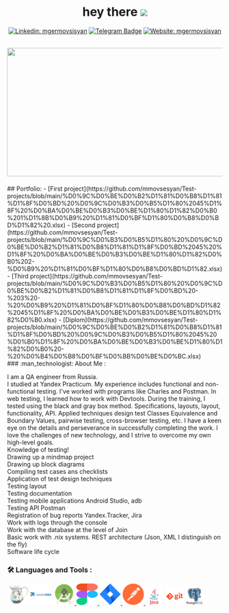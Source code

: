 <h1 align="center">
  hey there
  <img src="https://media.giphy.com/media/hvRJCLFzcasrR4ia7z/giphy.gif" width="30px"/>
</h1>
<div id="badges" align="center">

[![Linkedin: mgermovsisyan](https://img.shields.io/badge/-LinkedIn-0e76a8?style=flat-square&logo=Linkedin&logoColor=white)](https://www.linkedin.com/in/mger-movsisyan-0b3115231/)
[![Telegram Badge](https://img.shields.io/badge/-Telegram-0088cc?style=flat-square&logo=Telegram&logoColor=white)](https://t.me/movsisyanmger)
[![Website: mgermovsisyan](https://img.shields.io/badge/HH-e4405f?style=flat-square&logo=headhunter&logoColor=white)](https://hh.ru/resume/83978ca6ff0b53aded0039ed1f456765633751)
<!--[![Instagram: mgermovsisyan](https://img.shields.io/badge/-Instagram-e4405f?style=flat-square&logo=Instagram&logoColor=white)](https://instagram.com/qa.jenna/)-->
</div>
<div align="center">
<img src="https://komarev.com/ghpvc/?username=your-github-username&style=flat-square&color=blue" alt=""/>
  </div>
<div align="center">
  <img src="https://media.giphy.com/media/dWesBcTLavkZuG35MI/giphy.gif" width="600" height="300"/>
</div>
<div> <br>
## Portfolio:
  -  [First project](https://github.com/mmovsesyan/Test-projects/blob/main/%D0%9C%D0%BE%D0%B2%D1%81%D0%B8%D1%81%D1%8F%D0%BD%20%D0%9C%D0%B3%D0%B5%D1%80%2045%D1%8F%20%D0%BA%D0%BE%D0%B3%D0%BE%D1%80%D1%82%D0%B0%201%D1%8B%D0%B9%20%D1%81%D0%BF%D1%80%D0%B8%D0%BD%D1%82%20.xlsx)
  -  [Second project](https://github.com/mmovsesyan/Test-projects/blob/main/%D0%9C%D0%B3%D0%B5%D1%80%20%D0%9C%D0%BE%D0%B2%D1%81%D0%B8%D1%81%D1%8F%D0%BD%2045%20%D1%8F%20%D0%BA%D0%BE%D0%B3%D0%BE%D1%80%D1%82%D0%B0%202-%D0%B9%20%D1%81%D0%BF%D1%80%D0%B8%D0%BD%D1%82.xlsx)
  -  [Third project](https://github.com/mmovsesyan/Test-projects/blob/main/%D0%9C%D0%B3%D0%B5%D1%80%20%D0%9C%D0%BE%D0%B2%D1%81%D0%B8%D1%81%D1%8F%D0%BD%20-%203%20-%20%D0%B9%20%D1%81%D0%BF%D1%80%D0%B8%D0%BD%D1%82%2045%D1%8F%20%D0%BA%D0%BE%D0%B3%D0%BE%D1%80%D1%82%D0%B0.xlsx)
  -  [Diplom](https://github.com/mmovsesyan/Test-projects/blob/main/%D0%9C%D0%BE%D0%B2%D1%81%D0%B8%D1%81%D1%8F%D0%BD%20%D0%9C%D0%B3%D0%B5%D1%80%2045%20%D0%B0%D1%8F%20%D0%BA%D0%BE%D0%B3%D0%BE%D1%80%D1%82%D0%B0%20-%20%D0%B4%D0%B8%D0%BF%D0%BB%D0%BE%D0%BC.xlsx)
<br>
### :man_technologist: About Me :

I am a QA engineer from Russia. <br>
I studied at Yandex Practicum. My experience includes functional and non-functional testing. I've worked with
programs like Charles and Postman. In web testing, I learned how to work with Devtools. During the training, I tested
using the black and gray box method. Specifications, layouts, layout, functionality, API. Applied techniques design
test Classes Equivalence and Boundary Values, pairwise testing, cross-browser testing, etc. I have a keen eye on the
details and perseverance in successfully completing the work. I love the challenges of new technology, and I strive
to overcome my own high-level goals. <br>
Knowledge of testing! <br>
Drawing up a mindmap project <br>
Drawing up block diagrams <br>
Compiling test cases ans checklists <br>
Application of test design techniques <br>
Testing layout <br>
Testing documentation <br>
Testing mobile applications Android Studio, adb <br>
Testing API Postman <br>
Registration of bug reports Yandex.Tracker, Jira <br>
Work with logs through the console <br>
Work with the database at the level of Join <br>
Basic work with .nix systems. REST architecture (Json, XML I distinguish on the fly) <br>
Software life cycle <br>


### :hammer_and_wrench: Languages and Tools :
  </div>
<div>
<!--<a href="https://qase.io/">
<img src="https://github.com/qajenna/qajenna/blob/main/icons/Qase.io.png" alt="Qase.io" width="50" height="50" />
</a>
<a href="https://testit.software/">
<img src="https://github.com/qajenna/qajenna/blob/main/icons/TestIT.png" alt="TestIT" width="50" height="50" />
</a>
<a>
<img src="https://github.com/qajenna/qajenna/blob/main/icons/TestRail.png" alt="TestRail" width="50" height="50" />
</a>
<a>
<img src="https://github.com/qajenna/qajenna/blob/main/icons/Zephyr.png" alt="Zephyr" width="50" height="50" />
</a>-->
<a>
<img src="https://github.com/qajenna/qajenna/blob/main/icons/Charles.png" alt="Charles" width="50" height="50" />
</a>
<!--<a href="https://www.telerik.com/fiddler">
<img src="https://github.com/qajenna/qajenna/blob/main/icons/Fiddler.png" alt="Fiddler" width="50" height="50" /> 
</a>
<a href="https://proxyman.io/">
<img src="https://github.com/qajenna/qajenna/blob/main/icons/Proxyman.png" alt="Proxyman" width="50" height="50" /> 
</a>
<a href="https://grafana.com/">
<img src="https://github.com/qajenna/qajenna/blob/main/icons/Grafana.png" alt="Grafana" width="50" height="50" />
</a>-->
<!--<a href="https://firebase.google.com/">
<img src="https://github.com/qajenna/qajenna/blob/main/icons/Firebase.png" alt="Firebase" width="50" height="50" /> 
</a>
<a href="https://sentry.io/welcome/">
<img src="https://github.com/qajenna/qajenna/blob/main/icons/Sentry.png" alt="Sentry" width="50" height="50" />
</a>-->
<!--<a href="https://amplitude.com/">
<img src="https://github.com/qajenna/qajenna/blob/main/icons/Amplitude.png" alt="Sentry" width="90" height="50" />
</a>-->
<!--<a href="https://codemagic.io/">
<img src="https://github.com/qajenna/qajenna/blob/main/icons/Codemagic.png" alt="Codemagic" width="50" height="50" /> 
</a>-->
<a>
<img src="https://github.com/devicons/devicon/blob/master/icons/intellij/intellij-original-wordmark.svg" alt="Teamcity" width="50" height="50" />
</a>
<!--<a href="https://developer.apple.com/testflight/">
<img src="https://github.com/qajenna/qajenna/blob/main/icons/Testflight.png" alt="Testflight" width="50" height="50" />
</a>--> 
<!--<a href="https://developer.apple.com/xcode/">
<img src="https://github.com/qajenna/qajenna/blob/main/icons/Xcode.png" alt="Xcode" width="50" height="50" />
</a>--> 
<a href="https://developer.android.com/studio">
<img src="https://github.com/qajenna/qajenna/blob/main/icons/Android%20Studio.png" alt="Android Studio" width="50" height="50" />
</a>
<a href="https://figma.com">
<img src="https://github.com/qajenna/qajenna/blob/main/icons/Figma.svg" alt="Figma" width="50" height="50" /> 
</a>
<!--<a href="https://zeplin.io/">
<img src="https://github.com/qajenna/qajenna/blob/main/icons/Zeplin.png" alt="Zeplin" width="50" height="50" /> 
</a>-->
<a href="https://www.atlassian.com/software/jira">
<img src="https://github.com/qajenna/qajenna/blob/main/icons/Jira.png" alt="Jira" width="50" height="50" />
</a>
<a href="https://www.postman.com/">
<img src="https://github.com/qajenna/qajenna/blob/main/icons/Postman.png" alt="Postman" width="50" height="50" />
</a>
<!--<a href="https://swagger.io/">
<img src="https://github.com/qajenna/qajenna/blob/main/icons/swagger.png" alt="Swagger" width="50" height="50" />
</a>
<a href="https://localizely.com/">
<img src="https://github.com/qajenna/qajenna/blob/main/icons/localizely.png" alt="Localizely" width="100" height="50" />
</a>-->
  <img src="https://github.com/devicons/devicon/blob/master/icons/java/java-original-wordmark.svg" title="Java" alt="Java" width="40" height="40"/>&nbsp;
  <img src="https://github.com/devicons/devicon/blob/master/icons/git/git-plain-wordmark.svg" title="React" alt="React" width="40" height="40"/>&nbsp;
  <img src="https://github.com/devicons/devicon/blob/master/icons/postgresql/postgresql-original-wordmark.svg" title="Spring" alt="Spring" width="40" height="40"/>
</div>
